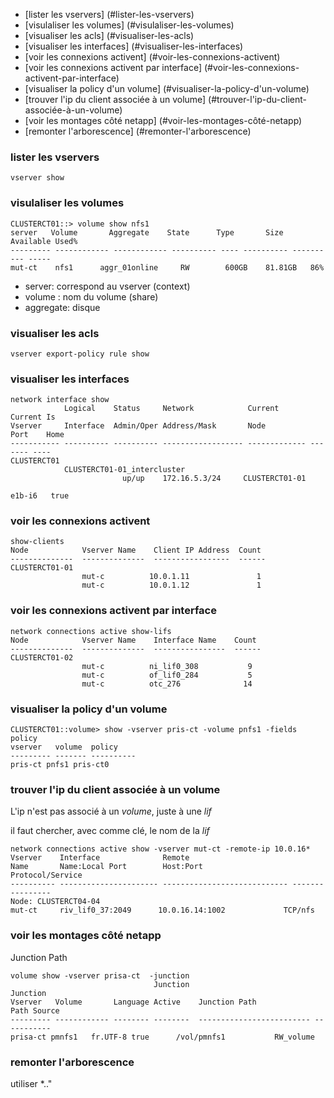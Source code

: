 * [lister les vservers] (#lister-les-vservers)
* [visulaliser les volumes] (#visulaliser-les-volumes)
* [visualiser les acls] (#visualiser-les-acls)
* [visualiser les interfaces] (#visualiser-les-interfaces)
* [voir les connexions activent] (#voir-les-connexions-activent)
* [voir les connexions activent par interface] (#voir-les-connexions-activent-par-interface)
* [visualiser la policy d'un volume] (#visualiser-la-policy-d'un-volume)
* [trouver l'ip du client associée à un volume] (#trouver-l'ip-du-client-associée-à-un-volume)
* [voir les montages côté netapp] (#voir-les-montages-côté-netapp)
* [remonter l'arborescence] (#remonter-l'arborescence)

### lister les vservers

```
vserver show
```

### visulaliser les volumes

```
CLUSTERCT01::> volume show nfs1
server   Volume       Aggregate    State      Type       Size  Available Used%
--------- ------------ ------------ ---------- ---- ---------- ---------- -----
mut-ct    nfs1      aggr_01online     RW        600GB    81.81GB   86%
```

* server: correspond au vserver (context)
* volume : nom du volume (share)
* aggregate: disque 

### visualiser les acls

```
vserver export-policy rule show
```
### visualiser les interfaces

```
network interface show
            Logical    Status     Network            Current       Current Is
Vserver     Interface  Admin/Oper Address/Mask       Node          Port    Home
----------- ---------- ---------- ------------------ ------------- ------- ----
CLUSTERCT01
            CLUSTERCT01-01_intercluster 
                         up/up    172.16.5.3/24     CLUSTERCT01-01 
                                                                   e1b-i6   true
```

### voir les connexions activent

```
show-clients
Node            Vserver Name    Client IP Address  Count
--------------  --------------  -----------------  ------
CLUSTERCT01-01
                mut-c          10.0.1.11               1
                mut-c          10.0.1.12               1
```

### voir les connexions activent par interface

```
network connections active show-lifs
Node            Vserver Name    Interface Name    Count
--------------  --------------  ----------------  ------
CLUSTERCT01-02
                mut-c          ni_lif0_308           9
                mut-c          of_lif0_284           5
                mut-c          otc_276              14
```

### visualiser la policy d'un volume

```
CLUSTERCT01::volume> show -vserver pris-ct -volume pnfs1 -fields policy
vserver   volume  policy     
--------- ------- ---------- 
pris-ct pnfs1 pris-ct0
```

### trouver l'ip du client associée à un volume 

L'ip n'est pas associé à un *volume*, juste à une *lif*

il faut chercher, avec comme clé, le nom de la *lif*

```
network connections active show -vserver mut-ct -remote-ip 10.0.16*
Vserver    Interface              Remote
Name       Name:Local Port        Host:Port                    Protocol/Service
---------- ---------------------- ---------------------------- ----------------
Node: CLUSTERCT04-04
mut-ct     riv_lif0_37:2049      10.0.16.14:1002             TCP/nfs
```

### voir les montages côté netapp

Junction Path

```
volume show -vserver prisa-ct  -junction                           
                                Junction                            Junction
Vserver   Volume       Language Active    Junction Path             Path Source
--------- ------------ -------- --------  ------------------------- -----------
prisa-ct pmnfs1   fr.UTF-8 true      /vol/pmnfs1           RW_volume
```

### remonter l'arborescence

utiliser *.."
